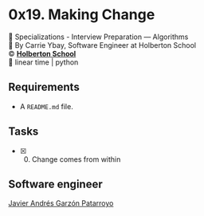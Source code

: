 # 0x19. Making Change
:open_file_folder: Specializations - Interview Preparation ― Algorithms  
:bust_in_silhouette: By Carrie Ybay, Software Engineer at Holberton School  
:copyright: **[Holberton School](https://www.holbertonschool.com/)**  
:bookmark: linear time | python

## Requirements
* A ```README.md``` file.

## Tasks
* [x] 0. Change comes from within

## Software engineer
[Javier Andrés Garzón Patarroyo](https://www.javierandresgp.com)
